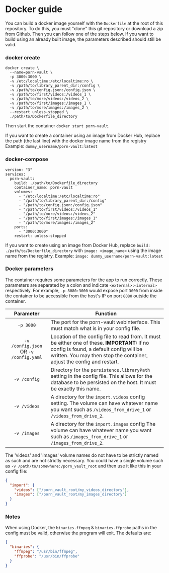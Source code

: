 # Docker guide

You can build a docker image yourself with the `Dockerfile` at the root of this repository. To do this, you must "clone" this git repository or download a zip from Github. Then you can follow one of the steps below.
If you want to build using an already built image, the parameters described should still be valid.

### docker create

```
docker create \
  --name=porn-vault \
  -p 3000:3000 \
  -v /etc/localtime:/etc/localtime:ro \
  -v /path/to/library_parent_dir:/config \
  -v /path/to/config.json:/config.json \
  -v /path/to/first/videos:/videos_1 \
  -v /path/to/more/videos:/videos_2 \
  -v /path/to/first/images:/images_1 \
  -v /path/to/more/images:/images_2 \
  --restart unless-stopped \
  ./path/to/Dockerfile_directory
```

Then start the container `docker start porn-vault`.

If you want to create a container using an image from Docker Hub, replace the path (the last line) with the docker image name from the registry
Example: `dummy_username/porn-vault:latest`

### docker-compose

```
version: "3"
services:
  porn-vault:
    build: ./path/to/Dockerfile_directory
    container_name: porn-vault
    volumes:
      - "/etc/localtime:/etc/localtime:ro"
      - "/path/to/library_parent_dir:/config"
      - "/path/to/config.json:/config.json"
      - "/path/to/first/videos:/videos_1"
      - "/path/to/more/videos:/videos_2"
      - "/path/to/first/images:/images_1"
      - "/path/to/more/images:/images_2"
    ports:
      - "3000:3000"
    restart: unless-stopped
```

If you want to create using an image from Docker Hub, replace `build: ./path/to/Dockerfile_directory` with `image: <image_name>` using the image name from the registry.
Example: `image: dummy_username/porn-vault:latest`

### Docker parameters

The container requires some parameters for the app to run correctly. These parameters are separated by a colon and indicate `<external>:<internal>` respectively. For example, `-p 8080:3000` would expose port `3000` from inside the container to be accessible from the host's IP on port `8080` outside the container.

|               Parameter                | Function                                                                                                                                                                                                          |
| :------------------------------------: | ----------------------------------------------------------------------------------------------------------------------------------------------------------------------------------------------------------------- |
|               `-p 3000`                | The port for the porn-vault webinterface. This must match what is in your config file.                                                                                                                            |
| `-v /config.json` OR `-v /config.yaml` | Location of the config file to read from. It must be either one of these. **IMPORTANT:** If no config is found, a default config will be written. You may then stop the container, adjust the config and restart. |
|              `-v /config`              | Directory for the `persistence.libraryPath` setting in the config file. This allows for the database to be persisted on the host. It must be exactly this name.                                                   |
|              `-v /videos`              | A directory for the `import.videos` config setting. The volume can have whatever name you want such as `/videos_from_drive_1` or `/videos_from_drive_2`.                                                          |
|              `-v /images`              | A directory for the `import.images` config The volume can have whatever name you want such as `/images_from_drive_1` or `/images_from_drive_2`.                                                                   |

The 'videos' and 'images' volume names do not have to be strictly named as such and are not strictly necessary. You could have a single volume such as `-v /path/to/somewhere:/porn_vault_root` and then use it like this in your config file:

```json
{
  "import": {
    "videos": ["/porn_vault_root/my_videos_directory"],
    "images": ["/porn_vault_root/my_images_directory"]
  }
}
```

### Notes

When using Docker, the `binaries.ffmpeg` & `binaries.ffprobe` paths in the config must be valid, otherwise the program will exit. The defaults are:

```json
{
  "binaries": {
    "ffmpeg": "/usr/bin/ffmpeg",
    "ffprobe": "/usr/bin/ffprobe"
  }
}
```
